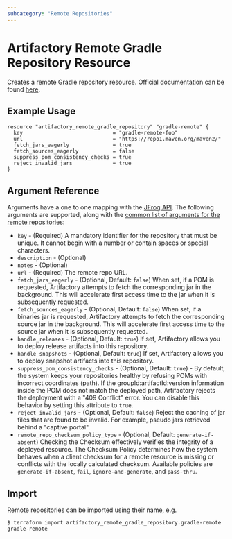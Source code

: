 ```yaml
---
subcategory: "Remote Repositories"
---
```

# Artifactory Remote Gradle Repository Resource

Creates a remote Gradle repository resource.
Official documentation can be found [here](https://www.jfrog.com/confluence/display/JFROG/Remote+Repositories#RemoteRepositories-Maven,Gradle,IvyandSBTRepositories).

## Example Usage

```hcl
resource "artifactory_remote_gradle_repository" "gradle-remote" {
  key                             = "gradle-remote-foo"
  url                             = "https://repo1.maven.org/maven2/"
  fetch_jars_eagerly              = true
  fetch_sources_eagerly           = false
  suppress_pom_consistency_checks = true
  reject_invalid_jars             = true
}
```

## Argument Reference

Arguments have a one to one mapping with the [JFrog API](https://www.jfrog.com/confluence/display/RTF/Repository+Configuration+JSON).
The following arguments are supported, along with the [common list of arguments for the remote repositories](remote.md):

* `key` - (Required) A mandatory identifier for the repository that must be unique. It cannot begin with a number or
  contain spaces or special characters.
* `description` - (Optional)
* `notes` - (Optional)
* `url` - (Required) The remote repo URL.
* `fetch_jars_eagerly` - (Optional, Default: `false`) When set, if a POM is requested, Artifactory attempts to fetch the corresponding jar in the background. This will accelerate first access time to the jar when it is subsequently requested. 
* `fetch_sources_eagerly` - (Optional, Default: `false`) When set, if a binaries jar is requested, Artifactory attempts to fetch the corresponding source jar in the background. This will accelerate first access time to the source jar when it is subsequently requested.
* `handle_releases` - (Optional, Default: `true`) If set, Artifactory allows you to deploy release artifacts into this repository.
* `handle_snapshots` - (Optional, Default: `true`) If set, Artifactory allows you to deploy snapshot artifacts into this repository.
* `suppress_pom_consistency_checks` - (Optional, Default: `true`) - By default, the system keeps your repositories healthy by refusing POMs with incorrect coordinates (path). If the groupId:artifactId:version information inside the POM does not match the deployed path, Artifactory rejects the deployment with a "409 Conflict" error. You can disable this behavior by setting this attribute to `true`.
* `reject_invalid_jars` - (Optional, Default: `false`) Reject the caching of jar files that are found to be invalid. For example, pseudo jars retrieved behind a "captive portal".
* `remote_repo_checksum_policy_type` - (Optional, Default: `generate-if-absent`) Checking the Checksum effectively verifies the integrity of a deployed resource. The Checksum Policy determines how the system behaves when a client checksum for a remote resource is missing or conflicts with the locally calculated checksum. Available policies are `generate-if-absent`, `fail`, `ignore-and-generate`, and `pass-thru`.

## Import

Remote repositories can be imported using their name, e.g.
```
$ terraform import artifactory_remote_gradle_repository.gradle-remote gradle-remote
```
